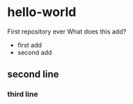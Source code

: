 # hello-world
First repository ever
What does this add?
* first add
* second add
## second line
### third line
